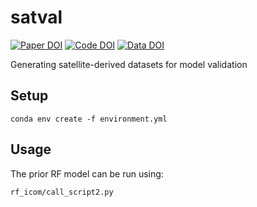 # satval

[![Paper DOI](https://img.shields.io/badge/Paper-XXXX/XXXX-blue.svg)](https://doi.org) [![Code DOI](https://img.shields.io/badge/Code-XXXX/XXXX-blue.svg)](https://doi.org) [![Data DOI](https://img.shields.io/badge/Data-XXXX/XXXX-blue.svg)](https://doi.org)

Generating satellite-derived datasets for model validation

## Setup

```shell
conda env create -f environment.yml
```

## Usage

The prior RF model can be run using:

`rf_icom/call_script2.py`
